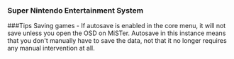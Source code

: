 ### Super Nintendo Entertainment System



###Tips
Saving games - If autosave is enabled in the core menu, it will not save unless you open the OSD on MiSTer.
Autosave in this instance means that you don't manually have to save the data, not that it no longer requires any manual intervention at all.